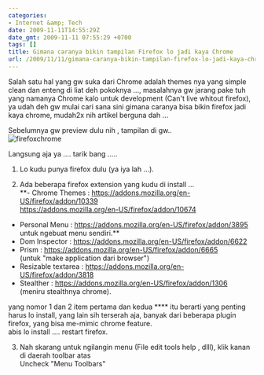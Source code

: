 ```yaml
---
categories:
- Internet &amp; Tech
date: 2009-11-11T14:55:29Z
date_gmt: 2009-11-11 07:55:29 +0700
tags: []
title: Gimana caranya bikin tampilan Firefox lo jadi kaya Chrome
url: /2009/11/11/gimana-caranya-bikin-tampilan-firefox-lo-jadi-kaya-chrome/
---
```


Salah satu hal yang gw suka dari Chrome adalah themes nya yang simple clean dan enteng di liat deh pokoknya ..., masalahnya gw jarang pake tuh yang namanya Chrome kalo untuk development (Can't live whitout firefox), ya udah deh gw mulai cari sana sini gimana caranya bisa bikin firefox jadi kaya chrome, mudah2x nih artikel berguna dah ...

Sebelumnya gw preview dulu nih , tampilan di gw..  
![](http://www.khalidadisendjaja.web.id/wp-content/uploads/2009/11/firefoxchromew.jpg "firefoxchrome")

Langsung aja ya .... tarik bang .....

1. Lo kudu punya firefox dulu (ya iya lah ...).

2. Ada beberapa firefox extension yang kudu di install ...  
**- Chrome Themes : https://addons.mozilla.org/en-US/firefox/addon/10339  
 https://addons.mozilla.org/en-US/firefox/addon/10674  
 - Personal Menu : https://addons.mozilla.org/en-US/firefox/addon/3895  
 untuk ngebuat menu sendiri.**  
 - Dom Inspector : https://addons.mozilla.org/en-US/firefox/addon/6622  
 - Prism : https://addons.mozilla.org/en-US/firefox/addon/6665  
 (untuk "make application dari browser")  
 - Resizable textarea : https://addons.mozilla.org/en-US/firefox/addon/3818  
 - Stealther : https://addons.mozilla.org/en-US/firefox/addon/1306  
 (meniru stealthnya chrome).

yang nomor 1 dan 2 item pertama dan kedua **** itu berarti yang penting harus lo install, yang lain sih terserah aja, banyak dari beberapa plugin firefox, yang bisa me-mimic chrome feature.  
 abis lo install .... restart firefox.

3. Nah skarang untuk ngilangin menu (File edit tools help , dlll), klik kanan di daerah toolbar atas  
 Uncheck "Menu Toolbars"